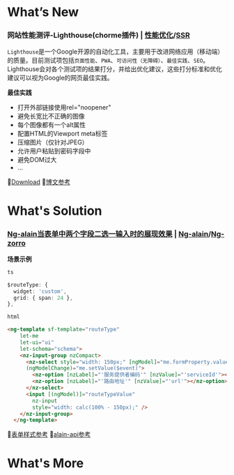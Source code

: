 # What’s New

### **网站性能测评-Lighthouse(chorme插件)** | [**性能优化**]()/[**SSR**]()
```Lighthouse```是一个Google开源的自动化工具，主要用于改进网络应用（移动端）的质量。目前测试项包括```页面性能```、```PWA```、```可访问性（无障碍）```、```最佳实践```、```SEO```。Lighthouse会对各个测试项的结果打分，并给出优化建议，这些打分标准和优化建议可以视为Google的网页最佳实践。

**最佳实践**

- 打开外部链接使用rel="noopener"
- 避免长宽比不正确的图像
- 每个图像都有一个alt属性
- 配置HTML的Viewport meta标签
- 压缩图片（仅针对JPEG）
- 允许用户粘贴到密码字段中
- 避免DOM过大
- ...

💬[Download](https://chrome.google.com/webstore/detail/lighthouse/blipmdconlkpinefehnmjammfjpmpbjk?utm_source=chrome-ntp-icon)
💬[博文参考](https://www.jianshu.com/p/94fa5c1ebc8d)

# What's Solution

### [**Ng-alain当表单中两个字段二选一输入时的展现效果**]() | [**Ng-alain**]()/[**Ng-zorro**]()

**场景示例**

```ts
ts

$routeType: {
  widget: 'custom',
  grid: { span: 24 },
},
```

```html
html

<ng-template sf-template="routeType"
    let-me
    let-ui="ui"
    let-schema="schema">
    <nz-input-group nzCompact>
      <nz-select style="width: 150px;" [ngModel]="me.formProperty.value"
      (ngModelChange)="me.setValue($event)">
        <nz-option [nzLabel]="'服务提供者编码'" [nzValue]="'serviceId'"></nz-option>
        <nz-option [nzLabel]="'路由地址'" [nzValue]="'url'"></nz-option>
      </nz-select>
      <input [(ngModel)]="routeTypeValue"
        nz-input
        style="width: calc(100% - 150px);" />
    </nz-input-group>
  </ng-template>
```

💬[表单样式参考](https://ng-alain.github.io/ng-alain/#/pro/form/step-form)
💬[alain-api参考](https://ng-alain.com/form/custom/zh)

# What's More

